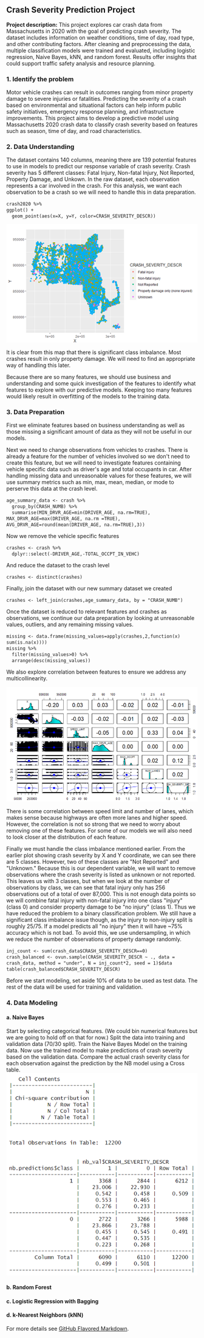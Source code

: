 ## Crash Severity Prediction Project

**Project description:** This project explores car crash data from Massachusetts in 2020 with the goal of predicting crash severity. The dataset includes information on weather conditions, time of day, road type, and other contributing factors. After cleaning and preprocessing the data, multiple classification models were trained and evaluated, including logistic regression, Naive Bayes, kNN, and random forest. Results offer insights that could support traffic safety analysis and resource planning.  

### 1. Identify the problem

Motor vehicle crashes can result in outcomes ranging from minor property damage to severe injuries or fatalities. Predicting the severity of a crash based on environmental and situational factors can help inform public safety initiatives, emergency response planning, and infrastructure improvements. This project aims to develop a predictive model using Massachusetts 2020 crash data to classify crash severity based on features such as season, time of day, and road characteristics.

### 2. Data Understanding

The dataset contains 140 columns, meaning there are 139 potential features to use in models to predict our response variable of crash severity.  Crash severity has 5 different classes: Fatal Injury, Non-fatal Injury, Not Reported, Property Damage, and Unkown.  In the raw dataset, each observation represents a car involved in the crash.  For this analysis, we want each observation to be a crash so we will need to handle this in data preparation.

```{r}
crash2020 %>%
ggplot() +
  geom_point(aes(x=X, y=Y, color=CRASH_SEVERITY_DESCR))
```
<img src="images/crashes1.png?raw=true"/>

It is clear from this map that there is significant class imbalance.  Most crashes result in only property damage.  We will need to find an appropriate way of handling this later.

Because there are so many features, we should use business and understanding and some quick investigation of the features to identify what features to explore with our predictive models.  Keeping too many features would likely result in overfitting of the models to the training data.

### 3. Data Preparation

First we eliminate features based on business understanding as well as those missing a significant amount of data as they will not be useful in our models.

Next we need to change observations from vehicles to crashes. There is already a feature for the number of vehicles involved so we don't need to create this feature, but we will need to investigate features containing vehicle specific data such as driver's age and total occupants in car.  After handling missing data and unreasonable values for these features, we will use summary metrics such as min, max, mean, median, or mode to perserve this data at the crash level.
```{r}
age_summary_data <- crash %>%
  group_by(CRASH_NUMB) %>%
  summarise(MIN_DRVR_AGE=min(DRIVER_AGE, na.rm=TRUE), MAX_DRVR_AGE=max(DRIVER_AGE, na.rm =TRUE), AVG_DRVR_AGE=round(mean(DRIVER_AGE, na.rm=TRUE),3))
```
Now we remove the vehicle specific features
```{r}
crashes <- crash %>%
  dplyr::select(-DRIVER_AGE,-TOTAL_OCCPT_IN_VEHC)
```
And reduce the dataset to the crash level
```{r}
crashes <- distinct(crashes)
```
Finally, join the dataset with our new summary dataset we created
```{r}
crashes <- left_join(crashes,age_summary_data, by = "CRASH_NUMB")
```
Once the dataset is reduced to relevant features and crashes as observations, we continue our data preparation by looking at unreasonable values, outliers, and any remaining missing values.
```{r}
missing <- data.frame(missing_values=apply(crashes,2,function(x) sum(is.na(x))))
missing %>%
  filter(missing_values>0) %>%
  arrange(desc(missing_values))
```
We also explore correlation between features to ensure we address any multicollinearity.

<img src="images/crash_pairspanel.png?raw=true"/>

There is some correlation between speed limit and number of lanes, which makes sense because highways are often more lanes and higher speed.  However, the correlation is not so strong that we need to worry about removing one of these features.  For some of our models we will also need to look closer at the distribution of each feature.

Finally we must handle the class imbalance mentioned earlier.  From the earlier plot showing crash severity by X and Y coordinate, we can see there are 5 classes. However, two of these classes are "Not Reported" and "Unknown." Because this is our dependent variable, we will want to remove observations where the crash severity is listed as unknown or not reported.  This leaves us with 3 classes, but when we look at the number of observations by class, we can see that fatal injury only has 256 observations out of a total of over 87,000. This is not enough data points so we will combine fatal injury with non-fatal injury into one class "injury" (class 0) and consider property damage to be "no injury" (class 1). Thus we have reduced the problem to a binary classification problem.  We still have a significant class imbalance issue though, as the injury to non-injury split is roughly 25/75.  If  a model predicts all "no injury" then it will have ~75% accuracy which is not bad. To avoid this, we use undersampling, in which we reduce the number of observations of property damage randomly.
```{r}
inj_count <- sum(crash_data$CRASH_SEVERITY_DESCR==0)
crash_balanced <- ovun.sample(CRASH_SEVERITY_DESCR ~ ., data = crash_data, method = "under", N = inj_count*2, seed = 1)$data
table(crash_balanced$CRASH_SEVERITY_DESCR)
```
Before we start modeling, set aside 10% of data to be used as test data.  The rest of the data will be used for training and validation.
### 4. Data Modeling
#### a. Naive Bayes

Start by selecting categorical features.  (We could bin numerical features but we are going to hold off on that for now.)
Split the data into training and validation data (70/30 split).
Train the Naive Bayes Model on the training data.
Now use the trained model to make predictions of crash severity based on the validation data.
Compare the actual crash severity class for each observation against the prediction by the NB model using a Cross table.
<img src="images/nb_crosstable.png?raw=true"/>
#### b. Random Forest
#### c. Logistic Regression with Bagging
#### d. k-Nearest Neighbors (kNN)


For more details see [GitHub Flavored Markdown](https://guides.github.com/features/mastering-markdown/).
